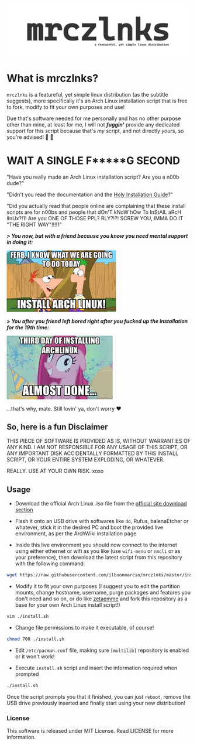![](logo.png)

# What is mrczlnks?

`mrczlnks` is a featureful, yet simple linux distribution (as the subtitle suggests), more specifically it's an Arch Linux installation script that is free to fork, modify to fit your own purposes and use!

Due that's software needed for me personally and has no other purpose other than mine, at least for me, I will not **_fuggin'_** provide any dedicated support for this script because that's *my* script, and not directly *yours*, so you're advised! :beers: :kiss:

# WAIT A SINGLE F*****G SECOND

"Have you really made an Arch Linux installation script? Are you a n00b dude?" 

"Didn't you read the documentation and the [Holy Installation Guide](https://wiki.archlinux.org/index.php/Installation_guide)?" 

"Did you actually read that people online are complaining that these install scripts are for n00bs and people that dOn'T kNoW hOw To InStAlL aRcH lInUx?!1! Are you ONE OF THOSE PPL? RLY?!?! SCREW YOU, IMMA DO IT "THE RIGHT WAY"!!!!1"


***> You now, but with a friend because you know you need mental support in doing it:***

![](also_you.jpg)

***> You after you friend left bored right after you fucked up the installation for the 19th time:***

![](you.jpg)

...that's why, mate. Still lovin' ya, don't worry :heart:

## So, here is a fun Disclaimer

THIS PIECE OF SOFTWARE IS PROVIDED AS IS, WITHOUT WARRANTIES OF ANY KIND. I AM NOT RESPONSIBLE FOR ANY USAGE OF THIS SCRIPT, OR ANY IMPORTANT DISK ACCIDENTALLY FORMATTED BY THIS INSTALL SCRIPT, OR YOUR ENTIRE SYSTEM EXPLODING, OR WHATEVER.

REALLY. USE AT YOUR OWN RISK. xoxo

## Usage

- Download the official Arch Linux .iso file from the [official site download section](https://www.archlinux.org/download/)

- Flash it onto an USB drive with softwares like `dd`, Rufus, balenaEtcher or whatever, stick it in the desired PC and boot the provided live environment, as per the ArchWiki installation page

- Inside this live environment you should now connect to the internet using either ethernet or wifi as you like (use `wifi-menu` or `nmcli` or as your preference), then download the latest script from this repository with the following command:

```bash
wget https://raw.githubusercontent.com/ilbuonmarcio/mrczlnks/master/install.sh
```

- Modify it to fit your own purposes (I suggest you to edit the partition mounts, change hostname, username, purge packages and features you don't need and so on, or do like [zetaemme](https://github.com/zetaemme/zls) and fork this repository as a base for your own Arch Linux install script!)

```bash
vim ./install.sh
```

- Change file permissions to make it executable, of course!

```bash
chmod 700 ./install.sh
```

- Edit `/etc/pacman.conf` file, making sure `[multilib]` repository is enabled or it won't work!

- Execute `install.sh` script and insert the information required when prompted

```bash
./install.sh
```

Once the script prompts you that it finished, you can just `reboot`, remove the USB drive previously inserted and finally start using your new distribution!

### License

This software is released under MIT License.
Read LICENSE for more information.
